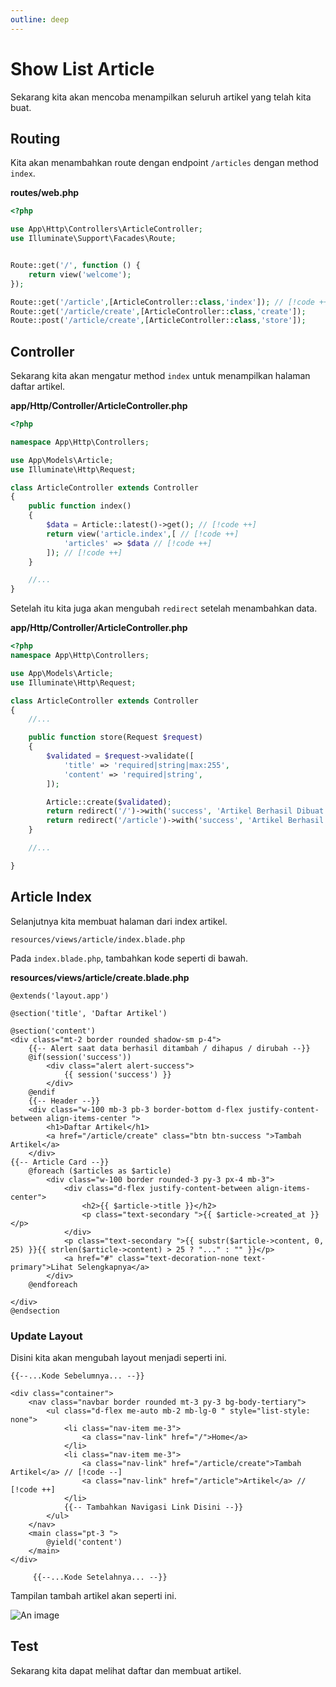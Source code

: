 ```yaml
---
outline: deep
---
```


# Show List Article

Sekarang kita akan mencoba menampilkan seluruh artikel yang telah kita buat.

## Routing

Kita akan menambahkan route dengan endpoint `/articles` dengan method `index`.

**routes/web.php**

```php
<?php

use App\Http\Controllers\ArticleController;
use Illuminate\Support\Facades\Route;


Route::get('/', function () {
    return view('welcome');
});

Route::get('/article',[ArticleController::class,'index']); // [!code ++]
Route::get('/article/create',[ArticleController::class,'create']);
Route::post('/article/create',[ArticleController::class,'store']);

```

## Controller

Sekarang kita akan mengatur method `index` untuk menampilkan halaman daftar artikel.

**app/Http/Controller/ArticleController.php**

```php
<?php

namespace App\Http\Controllers;

use App\Models\Article;
use Illuminate\Http\Request;

class ArticleController extends Controller
{
    public function index()
    {
        $data = Article::latest()->get(); // [!code ++]
        return view('article.index',[ // [!code ++]
            'articles' => $data // [!code ++]
        ]); // [!code ++]
    }

    //...
}

```

Setelah itu kita juga akan mengubah `redirect` setelah menambahkan data.

**app/Http/Controller/ArticleController.php**

```php
<?php
namespace App\Http\Controllers;

use App\Models\Article;
use Illuminate\Http\Request;

class ArticleController extends Controller
{
    //...

    public function store(Request $request)
    {
        $validated = $request->validate([
            'title' => 'required|string|max:255',
            'content' => 'required|string',
        ]);

        Article::create($validated);
        return redirect('/')->with('success', 'Artikel Berhasil Dibuat!'); // [!code --]
        return redirect('/article')->with('success', 'Artikel Berhasil Dibuat!'); // [!code ++]
    }

    //...

}
```

## Article Index

Selanjutnya kita membuat halaman dari index artikel.

`resources/views/article/index.blade.php`

Pada `index.blade.php`, tambahkan kode seperti di bawah.

**resources/views/article/create.blade.php**

```blade
@extends('layout.app')

@section('title', 'Daftar Artikel')

@section('content')
<div class="mt-2 border rounded shadow-sm p-4">
    {{-- Alert saat data berhasil ditambah / dihapus / dirubah --}}
    @if(session('success'))
        <div class="alert alert-success">
            {{ session('success') }}
        </div>
    @endif
    {{-- Header --}}
    <div class="w-100 mb-3 pb-3 border-bottom d-flex justify-content-between align-items-center ">
        <h1>Daftar Artikel</h1>
        <a href="/article/create" class="btn btn-success ">Tambah Artikel</a>
    </div>
{{-- Article Card --}}
    @foreach ($articles as $article)
        <div class="w-100 border rounded-3 py-3 px-4 mb-3">
            <div class="d-flex justify-content-between align-items-center">
                <h2>{{ $article->title }}</h2>
                <p class="text-secondary ">{{ $article->created_at }}</p>
            </div>
            <p class="text-secondary ">{{ substr($article->content, 0, 25) }}{{ strlen($article->content) > 25 ? "..." : "" }}</p>
            <a href="#" class="text-decoration-none text-primary">Lihat Selengkapnya</a>
        </div>
    @endforeach

</div>
@endsection

```

### Update Layout

Disini kita akan mengubah layout menjadi seperti ini.

```blade
{{--...Kode Sebelumnya... --}}

<div class="container">
    <nav class="navbar border rounded mt-3 py-3 bg-body-tertiary">
        <ul class="d-flex me-auto mb-2 mb-lg-0 " style="list-style: none">
            <li class="nav-item me-3">
                <a class="nav-link" href="/">Home</a>
            </li>
            <li class="nav-item me-3">
                <a class="nav-link" href="/article/create">Tambah Artikel</a> // [!code --]
                <a class="nav-link" href="/article">Artikel</a> // [!code ++]
            </li>
            {{-- Tambahkan Navigasi Link Disini --}}
        </ul>
    </nav>
    <main class="pt-3 ">
        @yield('content')
    </main>
</div>

     {{--...Kode Setelahnya... --}}
```

Tampilan tambah artikel akan seperti ini.

![An image](/daftar-artikel.png)

## Test

Sekarang kita dapat melihat daftar dan membuat artikel.
